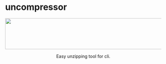# uncompressor

<p align="center">
  <img width="1000" height="100" src="https://user-images.githubusercontent.com/40907120/82327944-22afdf80-9a1a-11ea-9b14-5001bdc73e9c.png">
</p>
<p align="center">Easy unzipping tool for cli.</p>
